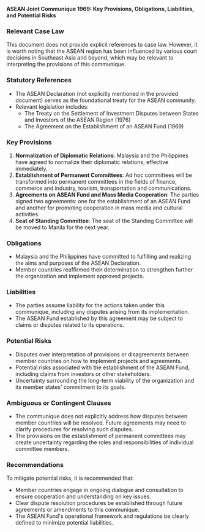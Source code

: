 **ASEAN Joint Communique 1969: Key Provisions, Obligations, Liabilities, and Potential Risks**

### **Relevant Case Law**

This document does not provide explicit references to case law. However, it is worth noting that the ASEAN region has been influenced by various court decisions in Southeast Asia and beyond, which may be relevant to interpreting the provisions of this communique.

### **Statutory References**

* The ASEAN Declaration (not explicitly mentioned in the provided document) serves as the foundational treaty for the ASEAN community.
* Relevant legislation includes:
	+ The Treaty on the Settlement of Investment Disputes between States and Investors of the ASEAN Region (1976)
	+ The Agreement on the Establishment of an ASEAN Fund (1969)

### **Key Provisions**

1. **Normalization of Diplomatic Relations**: Malaysia and the Philippines have agreed to normalize their diplomatic relations, effective immediately.
2. **Establishment of Permanent Committees**: Ad hoc committees will be transformed into permanent committees in the fields of finance, commerce and industry, tourism, transportation and communications.
3. **Agreements on ASEAN Fund and Mass Media Cooperation**: The parties signed two agreements: one for the establishment of an ASEAN Fund and another for promoting cooperation in mass media and cultural activities.
4. **Seat of Standing Committee**: The seat of the Standing Committee will be moved to Manila for the next year.

### **Obligations**

* Malaysia and the Philippines have committed to fulfilling and realizing the aims and purposes of the ASEAN Declaration.
* Member countries reaffirmed their determination to strengthen further the organization and implement approved projects.

### **Liabilities**

* The parties assume liability for the actions taken under this communique, including any disputes arising from its implementation.
* The ASEAN Fund established by this agreement may be subject to claims or disputes related to its operations.

### **Potential Risks**

* Disputes over interpretation of provisions or disagreements between member countries on how to implement projects and agreements.
* Potential risks associated with the establishment of the ASEAN Fund, including claims from investors or other stakeholders.
* Uncertainty surrounding the long-term viability of the organization and its member states' commitment to its goals.

### **Ambiguous or Contingent Clauses**

* The communique does not explicitly address how disputes between member countries will be resolved. Future agreements may need to clarify procedures for resolving such disputes.
* The provisions on the establishment of permanent committees may create uncertainty regarding the roles and responsibilities of individual committee members.

### **Recommendations**

To mitigate potential risks, it is recommended that:

* Member countries engage in ongoing dialogue and consultation to ensure cooperation and understanding on key issues.
* Clear dispute resolution procedures be established through future agreements or amendments to this communique.
* The ASEAN Fund's operational framework and regulations be clearly defined to minimize potential liabilities.